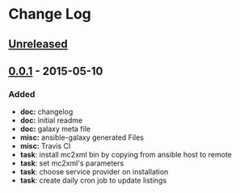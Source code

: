# Change Log

## [Unreleased][unreleased]

## [0.0.1] - 2015-05-10
### Added
- **doc:** changelog
- **doc:** initial readme
- **doc:** galaxy meta file
- **misc:** ansible-galaxy generated Files
- **misc:** Travis CI
- **task**: install mc2xml bin by copying from ansible host to remote 
- **task**: set mc2xml's parameters
- **task**: choose service provider on installation
- **task**: create daily cron job to update listings

[unreleased]: https://github.com/cmprescott/ansible-role-mc2xml/compare/0.0.1...HEAD
[0.0.1]: https://github.com/cmprescott/ansible-role-mc2xml/compare/d669fa19...0.0.1